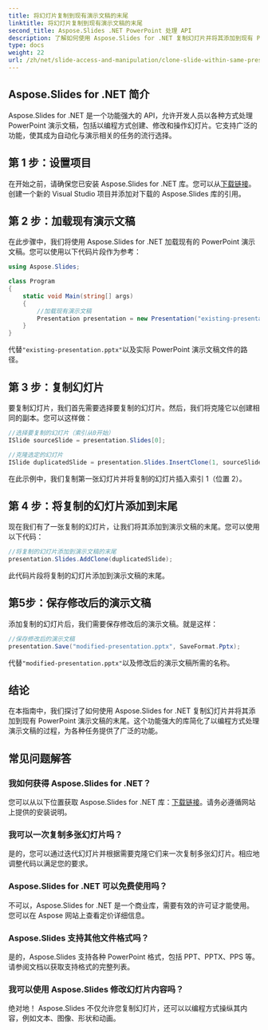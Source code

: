 ```yaml
---
title: 将幻灯片复制到现有演示文稿的末尾
linktitle: 将幻灯片复制到现有演示文稿的末尾
second_title: Aspose.Slides .NET PowerPoint 处理 API
description: 了解如何使用 Aspose.Slides for .NET 复制幻灯片并将其添加到现有 PowerPoint 演示文稿的末尾。本分步指南提供了源代码示例，涵盖设置、幻灯片复制、修改等内容。
type: docs
weight: 22
url: /zh/net/slide-access-and-manipulation/clone-slide-within-same-presentation-to-end/
---
```


## Aspose.Slides for .NET 简介

Aspose.Slides for .NET 是一个功能强大的 API，允许开发人员以各种方式处理 PowerPoint 演示文稿，包括以编程方式创建、修改和操作幻灯片。它支持广泛的功能，使其成为自动化与演示相关的任务的流行选择。

## 第 1 步：设置项目

在开始之前，请确保您已安装 Aspose.Slides for .NET 库。您可以从[下载链接](https://releases.aspose.com/slides/net/)。创建一个新的 Visual Studio 项目并添加对下载的 Aspose.Slides 库的引用。

## 第 2 步：加载现有演示文稿

在此步骤中，我们将使用 Aspose.Slides for .NET 加载现有的 PowerPoint 演示文稿。您可以使用以下代码片段作为参考：

```csharp
using Aspose.Slides;

class Program
{
    static void Main(string[] args)
    {
        //加载现有演示文稿
        Presentation presentation = new Presentation("existing-presentation.pptx");
    }
}
```

代替`"existing-presentation.pptx"`以及实际 PowerPoint 演示文稿文件的路径。

## 第 3 步：复制幻灯片

要复制幻灯片，我们首先需要选择要复制的幻灯片。然后，我们将克隆它以创建相同的副本。您可以这样做：

```csharp
//选择要复制的幻灯片（索引从0开始）
ISlide sourceSlide = presentation.Slides[0];

//克隆选定的幻灯片
ISlide duplicatedSlide = presentation.Slides.InsertClone(1, sourceSlide);
```

在此示例中，我们复制第一张幻灯片并将复制的幻灯片插入索引 1（位置 2）。

## 第 4 步：将复制的幻灯片添加到末尾

现在我们有了一张复制的幻灯片，让我们将其添加到演示文稿的末尾。您可以使用以下代码：

```csharp
//将复制的幻灯片添加到演示文稿的末尾
presentation.Slides.AddClone(duplicatedSlide);
```

此代码片段将复制的幻灯片添加到演示文稿的末尾。

## 第5步：保存修改后的演示文稿

添加复制的幻灯片后，我们需要保存修改后的演示文稿。就是这样：

```csharp
//保存修改后的演示文稿
presentation.Save("modified-presentation.pptx", SaveFormat.Pptx);
```

代替`"modified-presentation.pptx"`以及修改后的演示文稿所需的名称。

## 结论

在本指南中，我们探讨了如何使用 Aspose.Slides for .NET 复制幻灯片并将其添加到现有 PowerPoint 演示文稿的末尾。这个功能强大的库简化了以编程方式处理演示文稿的过程，为各种任务提供了广泛的功能。

## 常见问题解答

### 我如何获得 Aspose.Slides for .NET？

您可以从以下位置获取 Aspose.Slides for .NET 库：[下载链接](https://releases.aspose.com/slides/net/)。请务必遵循网站上提供的安装说明。

### 我可以一次复制多张幻灯片吗？

是的，您可以通过迭代幻灯片并根据需要克隆它们来一次复制多张幻灯片。相应地调整代码以满足您的要求。

### Aspose.Slides for .NET 可以免费使用吗？

不可以，Aspose.Slides for .NET 是一个商业库，需要有效的许可证才能使用。您可以在 Aspose 网站上查看定价详细信息。

### Aspose.Slides 支持其他文件格式吗？

是的，Aspose.Slides 支持各种 PowerPoint 格式，包括 PPT、PPTX、PPS 等。请参阅文档以获取支持格式的完整列表。

### 我可以使用 Aspose.Slides 修改幻灯片内容吗？

绝对地！ Aspose.Slides 不仅允许您复制幻灯片，还可以以编程方式操纵其内容，例如文本、图像、形状和动画。